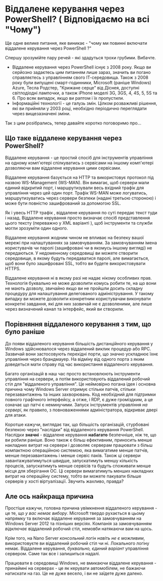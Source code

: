 # Віддалене керування через PowerShell? ( Відповідаємо на всі "Чому")

Ще одне велике питання, яке виникає - "чому ми повинні включати віддалене керування через PowerShell ?"

Спершу зрозумійте пару речей - які здадуться трохи грубими. Вибачте.
- Віддалене керування через PowerShell  існує з 2008 року. Якщо ви серйозно задаєтесь цим питанням лише зараз, значить ви погано справляєтесь з управлінням свого ІТ-середовища. Також з 2008 року були випущені  смарт-годинники, Microsoft (раніше Windows) Azure, Тесла Родстер,  "Крижане серце" від Діснея, доступні світлодіодні лампочки, а також iPhone моделі 3G, 3GS, 4, 4S, 5, 5S та 6. Про всяк випадок, якщо ви раптом і їх пропустили.
- Інформаційні технології - це галузь змін. Цілком розважливі рішення, які ви прийняли у 2003 році, необхідно періодично переглядати через вищезазначені зміни.

Так з цим розібрались, тепер давайте коротко поговоримо про...
## Що таке віддалене керування через PowerShell?
Віддалене керування - це простий спосіб для інструментів управління на одному комп'ютері спілкуватись з сервісами на іншому комп'ютері дозволяючи вам віддалене керування цими сервісами.

Віддалене керування базується на HTTP та використовує протокол під назвою WS-Management (WS-MAN). Він вимагає, щоб сервери мали єдиний відкритий порт, і маршрутизували весь вхідний трафік для управління через цей один порт. Трафік WS-MAN може логуватись, маршрутизуватись через сервери безпеки (надані третьою стороною) і може бути повністю зашифрований за допомогою SSL.

Як і увесь HTTP трафік , віддалене керування по суті передає текст туди і назад. Віддалене керування просто визначає спосіб представлення цього тексту (переважно у XML варіанті ), щоб інструменти та служби могли зрозуміти один одного.

Віддалене керування жодним чином не впливає на безпеку вашої мережі при налаштуваннях за замовчуванням. За замовчуванням імена користувачів чи паролі (зашифровані чи в якомусь іншому вигляді) не передаються. У недоменному середовищі ви можете створити середовище, в якому будуть передаватися паролі, але вимагається, щоб вони було зашифровані SSL, тобто ви будете використовувати HTTPS.

Віддалене керування ні  в якому разі  не надає нікому особливих прав. Технологія буквально не може дозволити комусь робити те, на що вони не мають дозволу, звичайно якщо ви не пройшли досить складну процедуру для налаштування делегованого адміністрування. У такому випадку ви можете дозволити конкретним користувачам виконувати конкретні завдання, які для них зазвичай не є дозволеними, але лише через визначений канал та інтерфейс, який ви створили.

## Порівняння віддаленого керування з тим, що було раніше
До появи віддаленого керування більшість дистанційного керування у Windows здійснювалося через віддалений виклик процедур  або RPC. Зазвичай вони застосовують перехідні порти, що значно ускладнює їхнє управління через брандмауер. На відміну від одного порта з яким доведеться мати справу під час використання віддаленого керування.

Багато організацій в наш час просто встановлюють інструменти управління на сервери, а потім використовують віддалений робочий стіл для "віддаленого управління". Це неймовірно погана ідея і основна причина чому Windows Server отримує стільки патчів, стільки перезавантажень та інших захворювань. Код необхідний для підтримки повного графічного інтерфейсу, а отже, і RDP, є дуже громіздким, а це означає що патчі є неминучими. Запуск інструментів управління _на сервері_, як правило, з повноваженнями адміністратора, відкриває двері для атаки.

Коротше кажучи, виглядає так, що більшість організацій, стурбовані безпекою через "наслідки" від віддаленого керування PowerShell. Наслідки **значні** - віддалене керування **набагато** безпечніше, ніж те, що ви робили раніше. Воно також є більш ефективним,  приносить менше накладних витрат на сервери і дозволяє серверам працювати з більш компактною операційною системою, яка вимагатиме менше патчів, менше перезавантажень і менше сервіс паків. Також ці сервери завантажуватимуться швидше, запускатимуть меншу кількість процесів, запускатимуть менше сервісів та будуть споживати менше місця для зберігання ОС. Ці сервери вимагатимуть менших накладних витрат на операційну систему, тобто ви можете пакувати більше серверів у хості віртуалізації. Звучить жахливо, правда?

## Але ось найкраща причина
Простіше кажучи, головна причина увімкнення віддаленого керування - це те, що _у вас немає вибору_. Microsoft твердо рухається в цьому напрямку та включає віддалене керування за замовчуванням на Windows Server 2012 та пізніших версіях. Компанія за замовчуванням _відключає_ віддалений робочий стіл, немовби натякаючи вам на щось.

Крім того, на Nano Server _консольний логін навіть не є можливим_, використовуєте ви віддалений робочий стіл чи ні. Локального логіну немає. Віддалене керування, _буквально, єдиний варіант_ управління сервером. Саме так все і залишиться надалі. 

Працювати в середовищі Windows, не вмикаючи віддалене керування - принаймні на серверах - це як керувати автомобілем, не бажаючи натискати на газ. Це не дуже весело, і ви не заїдете  дуже далеко.
